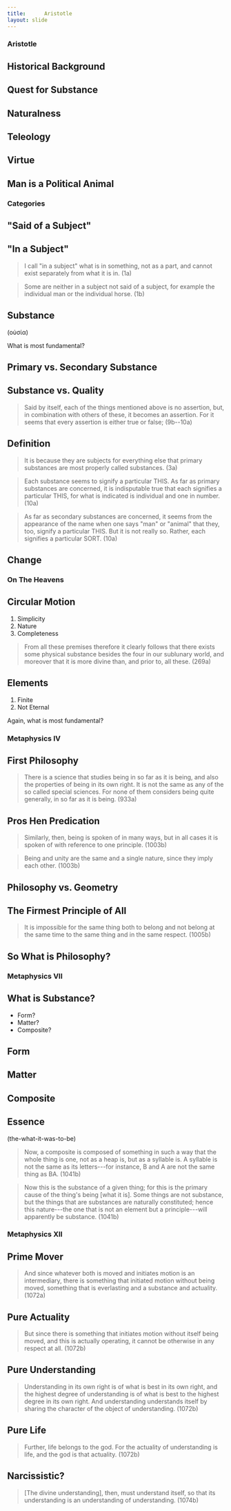 ```yaml
---
title:      Aristotle
layout: slide
---
```



<section data-markdown><!--Begin Aristotle Intro-->
<section data-background="https://positivepsychologyprogram.com/wp-content/uploads/2015/02/aristotelian-principle.jpg">

# Aristotle #

</section>
<section data-markdown>

## Historical Background ##

</section>
<section data-markdown>

## Quest for Substance ##

</section><section data-markdown>

## Naturalness ##

</section>
<section data-markdown>

## Teleology ##

</section>
<section data-markdown>

## Virtue ##

</section>
<section data-markdown>

## Man is a Political Animal ##

</section>
</section><!--End Aristotle Intro-->
<section data-markdown><!--Begin Categories-->
<section data-background="http://notetoself.typepad.com/.a/6a0115705a75a1970b0120a66db65e970c-500wi">

# Categories #

</section>
<section data-markdown>

## "Said of a Subject" ##

</section>
<section data-markdown>

## "In a Subject" ##

> I call "in a subject" what is in something, not as a part, and
> cannot exist separately from what it is in.
> (1a)

</section>
<section data-markdown>

> Some are neither in a subject not said of a subject, for example
> the individual man or the individual horse.
> (1b)

</section>
<section data-markdown>

## Substance ##

(οὐσία)

What is most fundamental?

</section>
<section data-markdown>

## Primary vs. Secondary Substance ##

</section>
<section data-markdown>

## Substance vs. Quality ##

</section>
<section data-markdown>

> Said by itself, each of the things mentioned above is no
> assertion, but, in combination with others of these, it becomes
> an assertion.  For it seems that every assertion is either true
> or false;
> (9b--10a)

</section>
<section data-markdown>

## Definition ##

</section>
<section data-markdown>

> It is because they are subjects for everything else that primary
> substances are most properly called substances.
> (3a)

</section>
<section data-markdown>

> Each substance seems to signify a particular THIS.  As far as
> primary substances are concerned, it is indisputable true that
> each signifies a particular THIS, for what is indicated is
> individual and one in number.
> (10a)

</section>
<section data-markdown>

> As far as secondary substances are concerned, it seems from the
> appearance of the name when one says "man" or "animal" that they,
> too, signify a particular THIS.  But it is not really so.
> Rather, each signifies a particular SORT.
> (10a)

</section>
<section data-markdown>

## Change ##

</section>
</section><!--End Categories-->
<section data-markdown><!--Begin On The Heavens-->
<section data-background="https://s-media-cache-ak0.pinimg.com/736x/c7/83/42/c783426124c0ba2c9bf3fc01f2c77294.jpg">

# On The Heavens #

</section>
<section data-markdown>

## Circular Motion ##

1. Simplicity
2. Nature
3. Completeness

</section>
<section data-markdown>

> From all these premises therefore it clearly follows that there
> exists some physical substance besides the four in our sublunary
> world, and moreover that it is more divine than, and prior to,
> all these.
> (269a)

</section>
<section data-markdown>

## Elements ##

1. Finite
2. Not Eternal

</section>
<section data-markdown>

Again, what is most fundamental?

</section>
</section><!--End On The Heavens-->
<section data-markdown><!--Begin Metaphysics IV-->
<section data-background="https://upload.wikimedia.org/wikipedia/commons/0/06/Aristotle-Raphael.JPG">

# Metaphysics IV #

</section>
<section data-markdown>

## First Philosophy ##

> There is a science that studies being in so far as it is being,
> and also the properties of being in its own right.  It is not the
> same as any of the so called special sciences.  For none of them
> considers being quite generally, in so far as it is being.
> (933a)

</section>
<section data-markdown>

## Pros Hen Predication ##

> Similarly, then, being is spoken of in many ways, but in all
> cases it is spoken of with reference to one principle.
> (1003b)

</section>
<section data-markdown>

> Being and unity are the same and a single nature, since they
> imply each other.
> (1003b)

</section>
<section data-markdown>

## Philosophy vs. Geometry ##

</section>
<section data-markdown>

## The Firmest Principle of All ##

> It is impossible for the same thing both to belong and not belong
> at the same time to the same thing and in the same respect.
> (1005b)

</section>
<section data-markdown>

## So What is Philosophy? ##

</section>
</section><!--End Metaphysics IV-->
<section data-markdown><!--Begin Metaphysics VII-->
<section data-background="http://newshour-tc.pbs.org/newshour/wp-content/uploads/2016/01/greekart.jpg">

# Metaphysics VII #

</section>
<section data-markdown>

## What is Substance? ##

- Form?
- Matter?
- Composite?

</section>
<section data-markdown>

## Form ##

</section>
<section data-markdown>

## Matter ##

</section>
<section data-markdown>

## Composite ##

</section>
<section data-markdown>

## Essence ##

(the-what-it-was-to-be)

</section>
<section data-markdown>

> Now, a composite is composed of something in such a way that the
> whole thing is one, not as a heap is, but as a syllable is.  A
> syllable is not the same as its letters---for instance, B and A
> are not the same thing as BA.
> (1041b)

</section>
<section data-markdown>

> Now this is the substance of a given thing; for this is the
> primary cause of the thing's being [what it is].  Some things are
> not substance, but the things that are substances are naturally
> constituted; hence this nature---the one that is not an element
> but a principle---will apparently be substance.
> (1041b)

</section>
</section><!--End Metaphysics VII-->
<section data-markdown><!--Begin Metaphysics VIII-->
<section data-background="https://upload.wikimedia.org/wikipedia/commons/d/d2/Paradiso_Canto_31.jpg">

# Metaphysics XII #

</section>
<section data-markdown>

## Prime Mover ##

> And since whatever both is moved and initiates motion is an
> intermediary, there is something that initiated motion without
> being moved, something that is everlasting and a substance and
> actuality.
> (1072a)

</section>
<section data-markdown>

## Pure Actuality ##

> But since there is something that initiates motion without itself
> being moved, and this is actually operating, it cannot be
> otherwise in any respect at all.
> (1072b)

</section>
<section data-markdown>

## Pure Understanding ##

> Understanding in its own right is of what is best in its own
> right, and the highest degree of understanding is of what is best
> to the highest degree in its own right.  And understanding
> understands itself by sharing the character of the object of
> understanding.
> (1072b)

</section>
<section data-markdown>

## Pure Life ##

> Further, life belongs to the god.  For the actuality of
> understanding is life, and the god is that actuality.
> (1072b)

</section>
<section data-markdown>

## Narcissistic? ##

> [The divine understanding], then, must understand itself, so that
> its understanding is an understanding of understanding.
> (1074b)

</section>
</section><!--End Metaphysics VIII-->